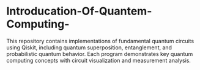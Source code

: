 # Introducation-Of-Quantem-Computing-
This repository contains implementations of fundamental quantum circuits using Qiskit, including quantum superposition, entanglement, and probabilistic quantum behavior. Each program demonstrates key quantum computing concepts with circuit visualization and measurement analysis.
